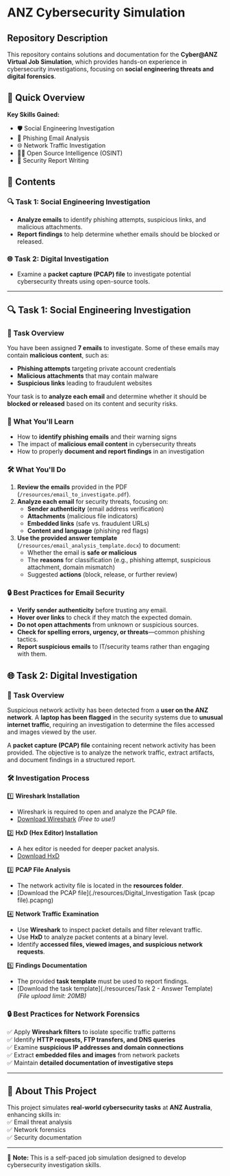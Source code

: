 # ANZ Cybersecurity Simulation

## Repository Description  
This repository contains solutions and documentation for the **Cyber@ANZ Virtual Job Simulation**, which provides hands-on experience in cybersecurity investigations, focusing on **social engineering threats and digital forensics**.

## 📌 Quick Overview  
**Key Skills Gained:**  
- 🛡️ Social Engineering Investigation  
- 📧 Phishing Email Analysis  
- 🌐 Network Traffic Investigation  
- 🕵️‍♂️ Open Source Intelligence (OSINT)  
- 📝 Security Report Writing 

## 📂 Contents  

### 🔍 Task 1: Social Engineering Investigation  
- **Analyze emails** to identify phishing attempts, suspicious links, and malicious attachments.  
- **Report findings** to help determine whether emails should be blocked or released. 

### 🌐 Task 2: Digital Investigation  
- Examine a **packet capture (PCAP) file** to investigate potential cybersecurity threats using open-source tools.  

---

## 🔍 Task 1: Social Engineering Investigation  

### 📌 Task Overview  
You have been assigned **7 emails** to investigate. Some of these emails may contain **malicious content**, such as:  
- **Phishing attempts** targeting private account credentials  
- **Malicious attachments** that may contain malware  
- **Suspicious links** leading to fraudulent websites  

Your task is to **analyze each email** and determine whether it should be **blocked or released** based on its content and security risks.  

### 🎯 What You'll Learn  
- How to **identify phishing emails** and their warning signs  
- The impact of **malicious email content** in cybersecurity threats  
- How to properly **document and report findings** in an investigation  

### 🛠️ What You'll Do  
1. **Review the emails** provided in the PDF (`/resources/email_to_investigate.pdf`).  
2. **Analyze each email** for security threats, focusing on:  
   - **Sender authenticity** (email address verification)  
   - **Attachments** (malicious file indicators)  
   - **Embedded links** (safe vs. fraudulent URLs)  
   - **Content and language** (phishing red flags)  
3. **Use the provided answer template** (`/resources/email_analysis_template.docx`) to document:  
   - Whether the email is **safe or malicious**  
   - The **reasons** for classification (e.g., phishing attempt, suspicious attachment, domain mismatch)  
   - Suggested **actions** (block, release, or further review)  

### 🔒 Best Practices for Email Security  
- **Verify sender authenticity** before trusting any email.  
- **Hover over links** to check if they match the expected domain.  
- **Do not open attachments** from unknown or suspicious sources.  
- **Check for spelling errors, urgency, or threats**—common phishing tactics.  
- **Report suspicious emails** to IT/security teams rather than engaging with them.  

## 🌐 Task 2: Digital Investigation  

### 📌 Task Overview  
Suspicious network activity has been detected from a **user on the ANZ network**. A **laptop has been flagged** in the security systems due to **unusual internet traffic**, requiring an investigation to determine the files accessed and images viewed by the user.  

A **packet capture (PCAP) file** containing recent network activity has been provided. The objective is to analyze the network traffic, extract artifacts, and document findings in a structured report.  

### 🛠️ Investigation Process  

1️⃣ **Wireshark Installation**  
   - Wireshark is required to open and analyze the PCAP file.  
   - [Download Wireshark](https://www.wireshark.org/download.html) *(Free to use!)*  

2️⃣ **HxD (Hex Editor) Installation**  
   - A hex editor is needed for deeper packet analysis.  
   - [Download HxD](https://mh-nexus.de/en/hxd/)  

3️⃣ **PCAP File Analysis**  
   - The network activity file is located in the **resources folder**.  
   - [Download the PCAP file](./resources/Digital_Investigation Task (pcap file).pcapng)  

4️⃣ **Network Traffic Examination**  
   - Use **Wireshark** to inspect packet details and filter relevant traffic.  
   - Use **HxD** to analyze packet contents at a binary level.  
   - Identify **accessed files, viewed images, and suspicious network requests**.  

5️⃣ **Findings Documentation**  
   - The provided **task template** must be used to report findings.  
   - [Download the task template](./resources/Task 2 - Answer Template) *(File upload limit: 20MB)*  

### 🔒 Best Practices for Network Forensics  
✅ Apply **Wireshark filters** to isolate specific traffic patterns  
✅ Identify **HTTP requests, FTP transfers, and DNS queries**  
✅ Examine **suspicious IP addresses and domain connections**  
✅ Extract **embedded files and images** from network packets  
✅ Maintain **detailed documentation of investigative steps**  

---

## 🚀 About This Project  
This project simulates **real-world cybersecurity tasks** at **ANZ Australia**, enhancing skills in:  
✅ Email threat analysis  
✅ Network forensics  
✅ Security documentation  

---
🔗 **Note:** This is a self-paced job simulation designed to develop cybersecurity investigation skills. 

